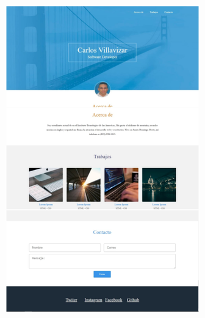 
<img src="capturas/principal.jpg">
<img src="capturas/header.jpg">
<img src="capturas/footer.jpg">

